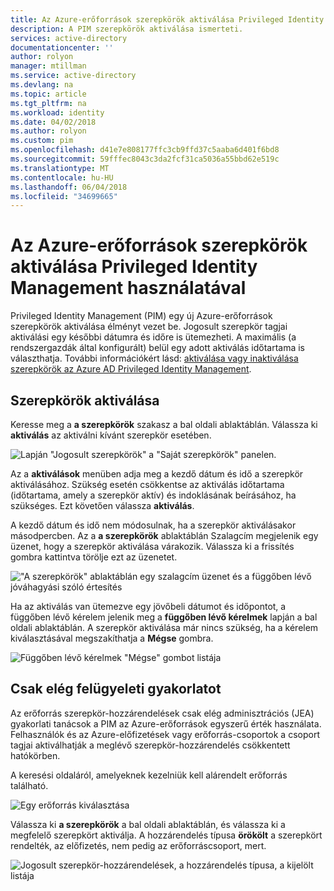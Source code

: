 ```yaml
---
title: Az Azure-erőforrások szerepkörök aktiválása Privileged Identity Management használatával |} Microsoft Docs
description: A PIM szerepkörök aktiválása ismerteti.
services: active-directory
documentationcenter: ''
author: rolyon
manager: mtillman
ms.service: active-directory
ms.devlang: na
ms.topic: article
ms.tgt_pltfrm: na
ms.workload: identity
ms.date: 04/02/2018
ms.author: rolyon
ms.custom: pim
ms.openlocfilehash: d41e7e808177ffc3cb9ffd37c5aaba6d401f6bd8
ms.sourcegitcommit: 59fffec8043c3da2fcf31ca5036a55bbd62e519c
ms.translationtype: MT
ms.contentlocale: hu-HU
ms.lasthandoff: 06/04/2018
ms.locfileid: "34699665"
---
```

# <a name="activate-roles-for-azure-resources-by-using-privileged-identity-management"></a>Az Azure-erőforrások szerepkörök aktiválása Privileged Identity Management használatával
Privileged Identity Management (PIM) egy új Azure-erőforrások szerepkörök aktiválása élményt vezet be. Jogosult szerepkör tagjai aktiválási egy későbbi dátumra és időre is ütemezheti. A maximális (a rendszergazdák által konfigurált) belül egy adott aktiválás időtartama is választhatja. További információkért lásd: [aktiválása vagy inaktiválása szerepkörök az Azure AD Privileged Identity Management](../active-directory-privileged-identity-management-how-to-activate-role.md).

## <a name="activate-roles"></a>Szerepkörök aktiválása
Keresse meg a **a szerepkörök** szakasz a bal oldali ablaktáblán. Válassza ki **aktiválás** az aktiválni kívánt szerepkör esetében.

![Lapján "Jogosult szerepkörök" a "Saját szerepkörök" panelen.](media/azure-pim-resource-rbac/rbac-roles.png)

Az a **aktiválások** menüben adja meg a kezdő dátum és idő a szerepkör aktiválásához. Szükség esetén csökkentse az aktiválás időtartama (időtartama, amely a szerepkör aktív) és indoklásának beírásához, ha szükséges. Ezt követően válassza **aktiválás**.

A kezdő dátum és idő nem módosulnak, ha a szerepkör aktiválásakor másodpercben. Az a **a szerepkörök** ablaktáblán Szalagcím megjelenik egy üzenet, hogy a szerepkör aktiválása várakozik. Válassza ki a frissítés gombra kattintva törölje ezt az üzenetet.

!["A szerepkörök" ablaktáblán egy szalagcím üzenet és a függőben lévő jóváhagyási szóló értesítés](media/azure-pim-resource-rbac/rbac-activate-notification.png)

Ha az aktiválás van ütemezve egy jövőbeli dátumot és időpontot, a függőben lévő kérelem jelenik meg a **függőben lévő kérelmek** lapján a bal oldali ablaktáblán. A szerepkör aktiválása már nincs szükség, ha a kérelem kiválasztásával megszakíthatja a **Mégse** gombra.

![Függőben lévő kérelmek "Mégse" gombot listája](media/azure-pim-resource-rbac/rbac-activate-pending.png)


## <a name="apply-just-enough-administration-practices"></a>Csak elég felügyeleti gyakorlatot

Az erőforrás szerepkör-hozzárendelések csak elég adminisztrációs (JEA) gyakorlati tanácsok a PIM az Azure-erőforrások egyszerű érték használata. Felhasználók és az Azure-előfizetések vagy erőforrás-csoportok a csoport tagjai aktiválhatják a meglévő szerepkör-hozzárendelés csökkentett hatókörben. 

A keresési oldaláról, amelyeknek kezelniük kell alárendelt erőforrás található.

![Egy erőforrás kiválasztása](media/azure-pim-resource-rbac/azure-resources-02.png)

Válassza ki **a szerepkörök** a bal oldali ablaktáblán, és válassza ki a megfelelő szerepkört aktiválja. A hozzárendelés típusa **örökölt** a szerepkört rendelték, az előfizetés, nem pedig az erőforráscsoport, mert.

![Jogosult szerepkör-hozzárendelések, a hozzárendelés típusa, a kijelölt listája](media/azure-pim-resource-rbac/my-roles-02.png)
